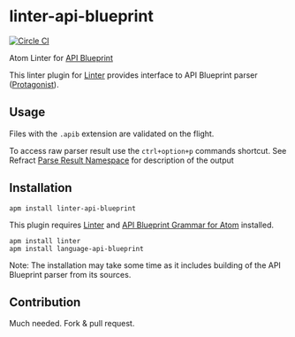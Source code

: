 # linter-api-blueprint
[![Circle CI](https://circleci.com/gh/zdne/linter-api-blueprint.svg?style=svg)](https://circleci.com/gh/zdne/linter-api-blueprint)

Atom Linter for [API Blueprint][]

This linter plugin for [Linter][]
provides interface to API Blueprint parser ([Protagonist][]).

## Usage
Files with the `.apib` extension are validated on the flight.

To access raw parser result use the `ctrl+option+p` commands shortcut. See
Refract [Parse Result Namespace][] for description of the output

## Installation

```
apm install linter-api-blueprint
```

This plugin requires [Linter][] and [API Blueprint Grammar for Atom](https://atom.io/packages/language-api-blueprint) installed.

```
apm install linter
apm install language-api-blueprint
```

Note: The installation may take some time as it includes building of the API
Blueprint parser from its sources.

## Contribution

Much needed. Fork & pull request.

[API Blueprint]: https://github.com/apiaryio/api-blueprint
[Linter]: https://github.com/atom-community/linter
[Protagonist]: (https://github.com/apiaryio/protagonist)
[Parse Result Namespace]: https://github.com/refractproject/refract-spec/blob/master/namespaces/parse-result-namespace.md
